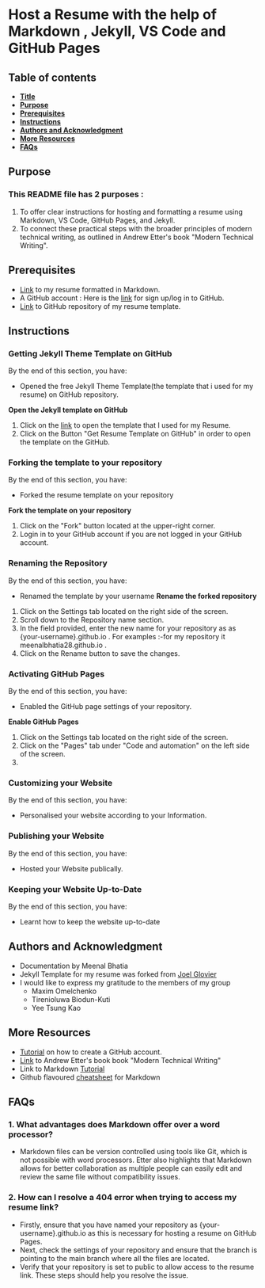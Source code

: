 # Host a Resume with the help of Markdown , Jekyll, VS Code and GitHub Pages
## Table of contents
* [**Title**](https://github.com/meenalbhatia28/meenalbhatia28.github.io/blob/gh-pages/README.md#host-a-resume-with-the-help-of-markdown--jekyll-vs-code-and-github-pages)
* [**Purpose**](https://github.com/meenalbhatia28/meenalbhatia28.github.io/blob/gh-pages/README.md#Purpose)
* [**Prerequisites**](https://github.com/meenalbhatia28/meenalbhatia28.github.io/blob/gh-pages/README.md#Prerequisites)
* [**Instructions**](https://github.com/meenalbhatia28/meenalbhatia28.github.io/blob/gh-pages/README.md#Instructions)
* [**Authors and Acknowledgment**](https://github.com/meenalbhatia28/meenalbhatia28.github.io/blob/gh-pages/README.md#authors-and-acknowledgment)
* [**More Resources**](https://github.com/meenalbhatia28/meenalbhatia28.github.io/blob/gh-pages/README.md#More-Resources)
* [**FAQs**](https://github.com/meenalbhatia28/meenalbhatia28.github.io/blob/gh-pages/README.md#FAQs)
## Purpose
### This README file has 2  purposes :
1. To offer clear instructions for hosting and formatting a resume using Markdown, VS Code, GitHub Pages, and Jekyll.
2. To connect these practical steps with the broader principles of modern technical writing, as outlined in Andrew Etter's book "Modern Technical Writing".


## Prerequisites
- [Link](https://github.com/meenalbhatia28/meenalbhatia28.github.io/blob/gh-pages/RESUME.md) to my resume formatted in Markdown.
- A GitHub account : Here is the [link](https://github.com/) for sign up/log in to GitHub.
- [Link](https://github.com/meenalbhatia28/meenalbhatia28.github.io) to GitHub repository of my resume template.

## Instructions 
### Getting Jekyll Theme Template on GitHub
By the end of this section, you have:
- Opened the free Jekyll Theme Template(the template that i used for my resume) on GitHub repository.

**Open the Jekyll template on GitHub**
1. Click on the [link](https://jekyllthemes.io/theme/resume-template) to open the template that I used for my Resume.
2. Click on the Button "Get Resume Template on GitHub" in order to open the template on the GitHub.

### Forking the template to your repository
By the end of this section, you have:
- Forked the resume template on your repository

**Fork the template on your repository**
1. Click on the "Fork" button located at the upper-right corner.
2. Login in to your GitHub account if you are not logged in your GitHub account.

### Renaming the Repository
By the end of this section, you have:
- Renamed the template by your username
**Rename the forked repository**
1. Click on the Settings tab located on the right side of the screen.
2. Scroll down to the Repository name section.
3. In the field provided, enter the new name for your repository as as {your-username}.github.io .
For examples :-for my repository it meenalbhatia28.github.io .
4. Click on the Rename button to save the changes.

### Activating GitHub Pages
By the end of this section, you have:
- Enabled the GitHub page settings of your repository.

**Enable GitHub Pages**
1. Click on the Settings tab located on the right side of the screen.
2. Click on the "Pages" tab under "Code and automation" on the left side of the screen.
3.
### Customizing your Website
By the end of this section, you have:
- Personalised your website according to your Information.
### Publishing your Website
By the end of this section, you have:
- Hosted your Website publically. 
### Keeping your Website Up-to-Date
By the end of this section, you have:
- Learnt how to keep the website up-to-date




## Authors and Acknowledgment
- Documentation by Meenal Bhatia
- Jekyll Template  for my resume was forked from  [Joel Glovier](https://github.com/jglovier) 
- I would like to express my gratitude to the members of my group
    - Maxim Omelchenko
    - Tirenioluwa Biodun-Kuti
    - Yee Tsung Kao 

## More Resources
- [Tutorial](https://www.youtube.com/watch?v=QUtk-Uuq9nE) on how to create a GitHub account.
- [Link](https://www.amazon.ca/Modern-Technical-Writing-Introduction-Documentation-ebook/dp/B01A2QL9SS) to Andrew Etter's book book "Modern Technical Writing"
- Link to Markdown [Tutorial](https://www.markdowntutorial.com/lesson/1/)
- Github flavoured [cheatsheet](https://github.com/adam-p/markdown-here/wiki/Markdown-Cheatsheet) for Markdown 

## FAQs
### 1. What advantages does Markdown offer over a word processor?
- Markdown files can be version controlled using tools like Git, which is not possible with word processors. Etter also highlights that Markdown allows for better collaboration as multiple people can easily edit and review the same file without compatibility issues.

### 2. How can I resolve a 404 error when trying to access my resume link?
- Firstly, ensure that you have named your repository as {your-username}.github.io as this is necessary for hosting a resume on GitHub Pages. 
- Next, check the settings of your repository and ensure that the branch is pointing to the main branch where all the files are located.
- Verify that your repository is set to public to allow access to the resume link.
These steps should help you resolve the issue.






